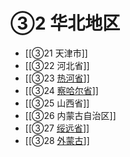 # ③2 华北地区

- [[③21 天津市]]
- [[③22 河北省]]
- [[③23 [热河省](1928-1955)]]
- [[③24 [察哈尔省](1928-1952)]]
- [[③25 山西省]]
- [[③26 内蒙古自治区]]
- [[③27 [绥远省](1928-1954)]]
- [[③28 [外蒙古](-1920)]]
